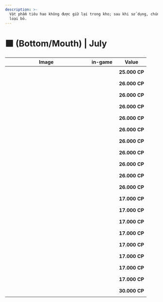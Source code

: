 ```yaml
---
description: >-
  Vật phẩm tiêu hao không được giữ lại trong kho; sau khi sử dụng, chúng sẽ bị
  loại bỏ.
---
```


# 🟩 (Bottom/Mouth) | July

<table><thead><tr><th width="255.6666259765625">Image</th><th>in-game</th><th>Value</th></tr></thead><tbody><tr><td><div><figure><img src="../../../../.gitbook/assets/image (66).png" alt=""><figcaption></figcaption></figure></div></td><td><div><figure><img src="../../../../.gitbook/assets/55.gif" alt=""><figcaption></figcaption></figure></div></td><td><strong>25.000 CP</strong></td></tr><tr><td><div><figure><img src="../../../../.gitbook/assets/image (67).png" alt=""><figcaption></figcaption></figure></div></td><td><div><figure><img src="../../../../.gitbook/assets/56.gif" alt=""><figcaption></figcaption></figure></div></td><td><strong>26.000 CP</strong></td></tr><tr><td><div><figure><img src="../../../../.gitbook/assets/image (68).png" alt=""><figcaption></figcaption></figure></div></td><td><div><figure><img src="../../../../.gitbook/assets/57.gif" alt=""><figcaption></figcaption></figure></div></td><td><strong>26.000 CP</strong></td></tr><tr><td><div><figure><img src="../../../../.gitbook/assets/image (69).png" alt=""><figcaption></figcaption></figure></div></td><td><div><figure><img src="../../../../.gitbook/assets/58.gif" alt=""><figcaption></figcaption></figure></div></td><td><strong>26.000 CP</strong></td></tr><tr><td><div><figure><img src="../../../../.gitbook/assets/image (70).png" alt=""><figcaption></figcaption></figure></div></td><td><div><figure><img src="../../../../.gitbook/assets/59.gif" alt=""><figcaption></figcaption></figure></div></td><td><strong>26.000 CP</strong></td></tr><tr><td><div><figure><img src="../../../../.gitbook/assets/image (71).png" alt=""><figcaption></figcaption></figure></div></td><td><div><figure><img src="../../../../.gitbook/assets/60.gif" alt=""><figcaption></figcaption></figure></div></td><td><strong>26.000 CP</strong></td></tr><tr><td><div><figure><img src="../../../../.gitbook/assets/image (72).png" alt=""><figcaption></figcaption></figure></div></td><td><div><figure><img src="../../../../.gitbook/assets/61.gif" alt=""><figcaption></figcaption></figure></div></td><td><strong>26.000 CP</strong></td></tr><tr><td><div><figure><img src="../../../../.gitbook/assets/image (73).png" alt=""><figcaption></figcaption></figure></div></td><td><div><figure><img src="../../../../.gitbook/assets/62.gif" alt=""><figcaption></figcaption></figure></div></td><td><strong>26.000 CP</strong></td></tr><tr><td><div><figure><img src="../../../../.gitbook/assets/image (74).png" alt=""><figcaption></figcaption></figure></div></td><td><div><figure><img src="../../../../.gitbook/assets/63.gif" alt=""><figcaption></figcaption></figure></div></td><td><strong>26.000 CP</strong></td></tr><tr><td><div><figure><img src="../../../../.gitbook/assets/image (75).png" alt=""><figcaption></figcaption></figure></div></td><td><div><figure><img src="../../../../.gitbook/assets/64.gif" alt=""><figcaption></figcaption></figure></div></td><td><strong>26.000 CP</strong></td></tr><tr><td><div><figure><img src="../../../../.gitbook/assets/image (76).png" alt=""><figcaption></figcaption></figure></div></td><td><div><figure><img src="../../../../.gitbook/assets/65.gif" alt=""><figcaption></figcaption></figure></div></td><td><strong>26.000 CP</strong></td></tr><tr><td><div><figure><img src="../../../../.gitbook/assets/image (77).png" alt=""><figcaption></figcaption></figure></div></td><td><div><figure><img src="../../../../.gitbook/assets/66.gif" alt=""><figcaption></figcaption></figure></div></td><td><strong>17.000 CP</strong></td></tr><tr><td><div><figure><img src="../../../../.gitbook/assets/image (78).png" alt=""><figcaption></figcaption></figure></div></td><td><div><figure><img src="../../../../.gitbook/assets/67.gif" alt=""><figcaption></figcaption></figure></div></td><td><strong>17.000 CP</strong></td></tr><tr><td><div><figure><img src="../../../../.gitbook/assets/image (79).png" alt=""><figcaption></figcaption></figure></div></td><td><div><figure><img src="../../../../.gitbook/assets/68.gif" alt=""><figcaption></figcaption></figure></div></td><td><strong>17.000 CP</strong></td></tr><tr><td><div><figure><img src="../../../../.gitbook/assets/image (80).png" alt=""><figcaption></figcaption></figure></div></td><td><div><figure><img src="../../../../.gitbook/assets/69.gif" alt=""><figcaption></figcaption></figure></div></td><td><strong>17.000 CP</strong></td></tr><tr><td><div><figure><img src="../../../../.gitbook/assets/image (81).png" alt=""><figcaption></figcaption></figure></div></td><td><div><figure><img src="../../../../.gitbook/assets/70.gif" alt=""><figcaption></figcaption></figure></div></td><td><strong>17.000 CP</strong></td></tr><tr><td><div><figure><img src="../../../../.gitbook/assets/image (82).png" alt=""><figcaption></figcaption></figure></div></td><td><div><figure><img src="../../../../.gitbook/assets/71.gif" alt=""><figcaption></figcaption></figure></div></td><td><strong>17.000 CP</strong></td></tr><tr><td><div><figure><img src="../../../../.gitbook/assets/image (83).png" alt=""><figcaption></figcaption></figure></div></td><td><div><figure><img src="../../../../.gitbook/assets/72.gif" alt=""><figcaption></figcaption></figure></div></td><td><strong>17.000 CP</strong></td></tr><tr><td><div><figure><img src="../../../../.gitbook/assets/image (84).png" alt=""><figcaption></figcaption></figure></div></td><td><div><figure><img src="../../../../.gitbook/assets/73.gif" alt=""><figcaption></figcaption></figure></div></td><td><strong>17.000 CP</strong></td></tr><tr><td><div><figure><img src="../../../../.gitbook/assets/image (85).png" alt=""><figcaption></figcaption></figure></div></td><td><div><figure><img src="../../../../.gitbook/assets/74.gif" alt=""><figcaption></figcaption></figure></div></td><td><strong>30.000 CP</strong></td></tr></tbody></table>
